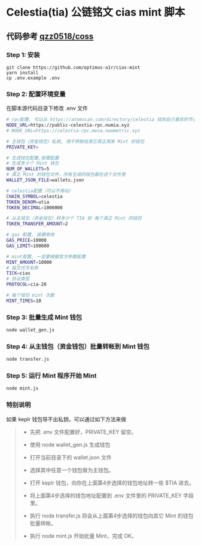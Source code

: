 # Celestia(tia) 公链铭文 cias mint 脚本

## 代码参考 [qzz0518/coss](https://github.com/qzz0518/coss)

### Step 1: 安装

```
git clone https://github.com/optimus-a1r/cias-mint
yarn install
cp .env.example .env
```

### Step 2: 配置环境变量

在脚本源代码目录下修改 .env 文件

```bash
# rpc配置, 可以从 https://atomscan.com/directory/celestia 找到自己喜欢的节点服务器
NODE_URL=https://public-celestia-rpc.numia.xyz
# NODE_URL=https://celestia-rpc.mesa.newmetric.xyz

# 主钱包（资金钱包）私钥, 用于转账给其它真正用来 Mint 的钱包
PRIVATE_KEY=

# 生成钱包配置,按需配置
# 生成多少个 Mint 钱包
NUM_OF_WALLETS=5
# 真正 Mint 的钱包文件，所有生成的钱包都在这个文件里
WALLET_JSON_FILE=wallets.json

# celestia配置（可以不用动）
CHAIN_SYMBOL=celestia
TOKEN_DENOM=utia
TOKEN_DECIMAL=1000000

# 从主钱包（资金钱包）转多少个 TIA 到 每个真正 Mint 的钱包
TOKEN_TRANSFER_AMOUNT=2

# gas 配置, 按需修改
GAS_PRICE=10000
GAS_LIMIT=100000

# mint配置, 一定要根据官方参数配置
MINT_AMOUNT=10000
# 铭文代币名称
TICK=cias
# 协议类型
PROTOCOL=cia-20

# 每个钱包 mint 次数
MINT_TIMES=10

```

### Step 3: 批量生成 Mint 钱包

```bash
node wallet_gen.js
```

### Step 4: 从主钱包（资金钱包）批量转帐到 Mint 钱包

```bash
node transfer.js
```

### Step 5: 运行 Mint 程序开始 Mint

```bash
node mint.js
```

### 特别说明
如果 keplr 钱包导不出私钥，可以通过如下方法来做
> - 先把 .env 文件配置好，PRIVATE_KEY 留空。
>
> 
> - 使用 node wallet_gen.js 生成钱包
> 
> 
> - 打开当前目录下的 wallet.json 文件
>
> 
> - 选择其中任意一个钱包做为主钱包。
> 
> 
> - 打开 keplr 钱包，向你在上面第4步选择的钱包地址转一些 $TIA 进去。
> 
> 
> - 将上面第4步选择的钱包地址配置到 .env 文件里的 PRIVATE_KEY 字段里。
> 
> 
> - 执行 node transfer.js 将会从上面第4步选择的钱包向其它 Mint 的钱包批量转帐。
> 
> 
> - 执行 node mint.js 开始批量 Mint，完成 OK。
